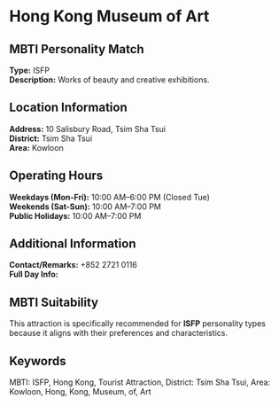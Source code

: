 # Hong Kong Museum of Art

## MBTI Personality Match
**Type:** ISFP  
**Description:** Works of beauty and creative exhibitions.

## Location Information
**Address:** 10 Salisbury Road, Tsim Sha Tsui  
**District:** Tsim Sha Tsui  
**Area:** Kowloon

## Operating Hours
**Weekdays (Mon-Fri):** 10:00 AM–6:00 PM (Closed Tue)  
**Weekends (Sat-Sun):** 10:00 AM–7:00 PM  
**Public Holidays:** 10:00 AM–7:00 PM

## Additional Information
**Contact/Remarks:** +852 2721 0116  
**Full Day Info:** 

## MBTI Suitability
This attraction is specifically recommended for **ISFP** personality types because it aligns with their preferences and characteristics.

## Keywords
MBTI: ISFP, Hong Kong, Tourist Attraction, District: Tsim Sha Tsui, Area: Kowloon, Hong, Kong, Museum, of, Art

